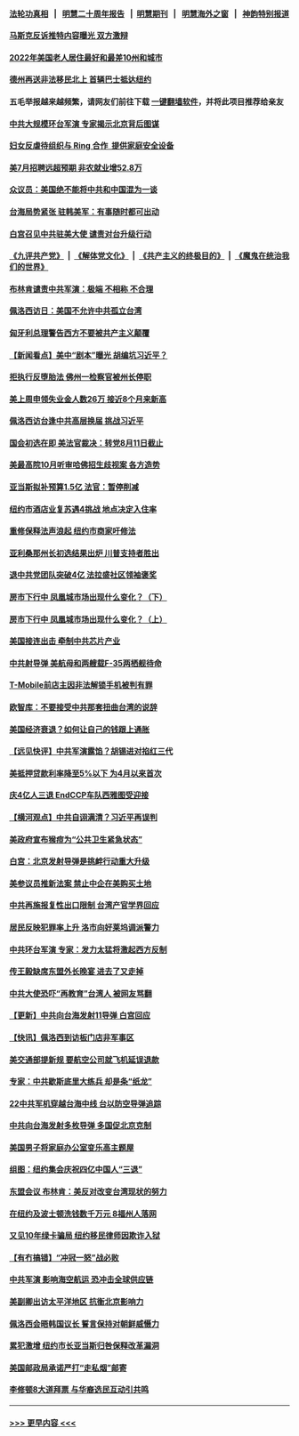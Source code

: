 #### [法轮功真相](https://github.com/gfw-breaker/truth/blob/master/README.md?t=0) &nbsp;&nbsp;|&nbsp;&nbsp; [明慧二十周年报告](https://github.com/gfw-breaker/mh-reports/blob/master/README.md?t=0) &nbsp;&nbsp;|&nbsp;&nbsp;[明慧期刊](https://github.com/gfw-breaker/mh-qikan) &nbsp;&nbsp;|&nbsp;&nbsp; [明慧海外之窗](https://github.com/gfw-breaker/mh-news/blob/master/README.md?t=0) &nbsp;&nbsp;|&nbsp;&nbsp; [神韵特别报道](https://github.com/gfw-breaker/mh-news/blob/master/shenyun.md?t=0)
#### [马斯克反诉推特内容曝光 双方激辩](../pages/nsc412/n13796498.md?t=08060501) 
#### [2022年美国老人居住最好和最差10州和城市](../pages/nsc412/n13796622.md?t=08060501) 
#### [德州再送非法移民北上 首辆巴士抵达纽约](../pages/nsc412/n13796502.md?t=08060501) 
#### 五毛举报越来越频繁，请网友们前往下载 [一键翻墙软件](https://github.com/gfw-breaker/ssr-accounts)，并将此项目推荐给亲友
#### [中共大规模环台军演 专家揭示北京背后图谋](../pages/nsc412/n13796523.md?t=08060501) 
#### [妇女反虐待组织与 Ring 合作  提供家庭安全设备](../pages/nsc412/n13796536.md?t=08060501) 
#### [美7月招聘远超预期 非农就业增52.8万](../pages/nsc412/n13796471.md?t=08060501) 
#### [众议员：美国绝不能将中共和中国混为一谈](../pages/nsc412/n13796423.md?t=08060501) 
#### [台海局势紧张 驻韩美军：有事随时都可出动](../pages/nsc412/n13796391.md?t=08060501) 
#### [白宫召见中共驻美大使 谴责对台升级行动](../pages/nsc412/n13796385.md?t=08060501) 
#### [《九评共产党》](https://github.com/begood0513/9ping.md/blob/master/README.md) &nbsp;|&nbsp; [《解体党文化》](../../../../jtdwh.md/blob/master/README.md)  &nbsp;|&nbsp; [《共产主义的终极目的》](../../../../gczydzjmd.md/blob/master/README.md) &nbsp;|&nbsp; [《魔鬼在统治我们的世界》](../../../../mgztzwmdsj.md/blob/master/README.md) 
#### [布林肯谴责中共军演：极端 不相称 不合理](../pages/nsc412/n13796366.md?t=08060501) 
#### [佩洛西访日：美国不允许中共孤立台湾](../pages/nsc412/n13796343.md?t=08060501) 
#### [匈牙利总理警告西方不要被共产主义颠覆](../pages/nsc412/n13796273.md?t=08060501) 
#### [【新闻看点】美中“剧本”曝光 胡编坑习近平？](../pages/nsc412/n13795860.md?t=08060501) 
#### [拒执行反堕胎法 佛州一检察官被州长停职](../pages/nsc412/n13796115.md?t=08060501) 
#### [美上周申领失业金人数26万 接近8个月来新高](../pages/nsc412/n13795712.md?t=08060501) 
#### [佩洛西访台逢中共高层换届 挑战习近平](../pages/nsc412/n13796168.md?t=08060501) 
#### [国会初选在即 美法官裁决：转党8月11日截止](../pages/nsc412/n13796099.md?t=08060501) 
#### [美最高院10月听审哈佛招生歧视案 各方造势](../pages/nsc412/n13795990.md?t=08060501) 
#### [亚当斯拟补预算1.5亿 法官：暂停削减](../pages/nsc412/n13796082.md?t=08060501) 
#### [纽约市酒店业复苏遇4挑战 地点决定入住率](../pages/nsc412/n13796063.md?t=08060501) 
#### [重修保释法声浪起 纽约市商家吁修法](../pages/nsc412/n13796066.md?t=08060501) 
#### [亚利桑那州长初选结果出炉 川普支持者胜出](../pages/nsc412/n13795879.md?t=08060501) 
#### [退中共党团队突破4亿 法拉盛社区领袖褒奖](../pages/nsc412/n13796091.md?t=08060501) 
#### [房市下行中 凤凰城市场出现什么变化？（下）](../pages/nsc412/n13796118.md?t=08060501) 
#### [房市下行中 凤凰城市场出现什么变化？（上）](../pages/nsc412/n13796041.md?t=08060501) 
#### [美国接连出击 牵制中共芯片产业](../pages/nsc412/n13795971.md?t=08060501) 
#### [中共射导弹 美航母和两艘载F-35两栖舰待命](../pages/nsc412/n13795926.md?t=08060501) 
#### [T-Mobile前店主因非法解锁手机被判有罪](../pages/nsc412/n13795949.md?t=08060501) 
#### [欧智库：不要接受中共那套扭曲台湾的说辞](../pages/nsc412/n13795852.md?t=08060501) 
#### [美国经济衰退？如何让自己的钱跟上通胀](../pages/nsc412/n13795899.md?t=08060501) 
#### [【远见快评】中共军演露馅？胡锡进对掐红三代](../pages/nsc412/n13795871.md?t=08060501) 
#### [美抵押贷款利率降至5%以下 为4月以来首次](../pages/nsc412/n13795781.md?t=08060501) 
#### [庆4亿人三退 EndCCP车队西雅图受迎接](../pages/nsc412/n13795858.md?t=08060501) 
#### [【横河观点】中共自诩满清？习近平再误判](../pages/nsc412/n13795866.md?t=08060501) 
#### [美政府宣布猴痘为“公共卫生紧急状态”](../pages/nsc412/n13795862.md?t=08060501) 
#### [白宫：北京发射导弹是挑衅行动重大升级](../pages/nsc412/n13795787.md?t=08060501) 
#### [美参议员推新法案 禁止中企在美购买土地](../pages/nsc412/n13795626.md?t=08060501) 
#### [中共再施报复性出口限制 台湾产官学界回应](../pages/nsc412/n13795779.md?t=08060501) 
#### [居民反映犯罪率上升 洛市向好莱坞调派警力](../pages/nsc412/n13795793.md?t=08060501) 
#### [中共环台军演 专家：发力太猛将激起西方反制](../pages/nsc412/n13795658.md?t=08060501) 
#### [传王毅缺席东盟外长晚宴 进去了又走掉](../pages/nsc412/n13795674.md?t=08060501) 
#### [中共大使恐吓“再教育”台湾人 被网友骂翻](../pages/nsc412/n13795733.md?t=08060501) 
#### [【更新】中共向台海发射11导弹 白宫回应](../pages/nsc412/n13795616.md?t=08060501) 
#### [【快讯】佩洛西到访板门店非军事区](../pages/nsc412/n13795722.md?t=08060501) 
#### [美交通部提新规 要航空公司就飞机延误退款](../pages/nsc412/n13795129.md?t=08060501) 
#### [专家：中共歇斯底里大练兵 却是条“纸龙”](../pages/nsc412/n13795695.md?t=08060501) 
#### [22中共军机穿越台海中线 台以防空导弹追踪](../pages/nsc412/n13795675.md?t=08060501) 
#### [中共向台海发射多枚导弹 多国促北京克制](../pages/nsc412/n13795642.md?t=08060501) 
#### [美国男子将家庭办公室变乐高主题屋](../pages/nsc412/n13795571.md?t=08060501) 
#### [组图：纽约集会庆祝四亿中国人“三退”](../pages/nsc412/n13795392.md?t=08060501) 
#### [东盟会议 布林肯：美反对改变台湾现状的努力](../pages/nsc412/n13795470.md?t=08060501) 
#### [在纽约及波士顿洗钱数千万元 8福州人落网](../pages/nsc412/n13795171.md?t=08060501) 
#### [又见10年绿卡骗局 纽约移民律师因欺诈入狱](../pages/nsc412/n13795134.md?t=08060501) 
#### [【有冇搞错】“冲冠一怒”战必败](../pages/nsc412/n13795285.md?t=08060501) 
#### [中共军演 影响海空航运 恐冲击全球供应链](../pages/nsc412/n13795437.md?t=08060501) 
#### [美副卿出访太平洋地区 抗衡北京影响力](../pages/nsc412/n13795412.md?t=08060501) 
#### [佩洛西会晤韩国议长 誓言保持对朝鲜威慑力](../pages/nsc412/n13795357.md?t=08060501) 
#### [累犯激增 纽约市长亚当斯归咎保释改革漏洞](../pages/nsc412/n13795167.md?t=08060501) 
#### [美国邮政局承诺严打“走私烟”邮寄](../pages/nsc412/n13795179.md?t=08060501) 
#### [李修顿8大道拜票 与华裔选民互动引共鸣](../pages/nsc412/n13795130.md?t=08060501) 

----
#### [ >>> 更早内容 <<< ](../indexes/nsc412-earlier.md)

